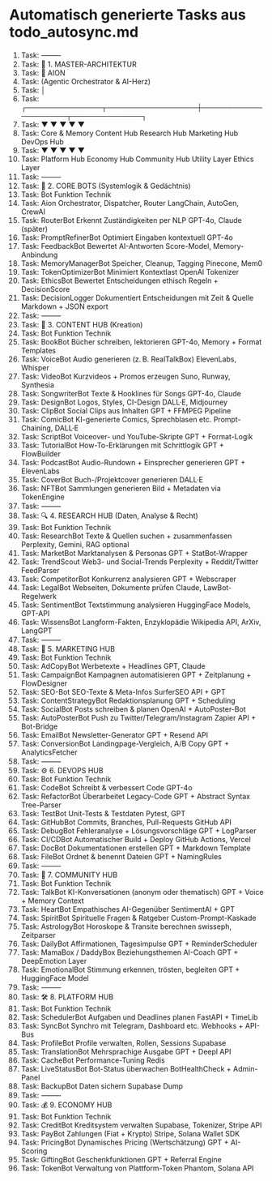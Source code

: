 # Automatisch generierte Tasks aus todo_autosync.md

1. Task: ⸻
2. Task: 🧬 1. MASTER-ARCHITEKTUR
3. Task: 🧠 AION
4. Task: (Agentic Orchestrator & AI-Herz)
5. Task: │
6. Task: ┌───────────────┬──────────────────┼─────────────────────┬──────────────┐
7. Task: ▼               ▼                  ▼                     ▼              ▼
8. Task: Core & Memory   Content Hub       Research Hub         Marketing Hub   DevOps Hub
9. Task: ▼               ▼                  ▼                     ▼              ▼
10. Task: Platform Hub   Economy Hub       Community Hub         Utility Layer   Ethics Layer
11. Task: ⸻
12. Task: 🧠 2. CORE BOTS (Systemlogik & Gedächtnis)
13. Task: Bot	Funktion	Technik
14. Task: Aion	Orchestrator, Dispatcher, Router	LangChain, AutoGen, CrewAI
15. Task: RouterBot	Erkennt Zuständigkeiten per NLP	GPT-4o, Claude (später)
16. Task: PromptRefinerBot	Optimiert Eingaben kontextuell	GPT-4o
17. Task: FeedbackBot	Bewertet AI-Antworten	Score-Model, Memory-Anbindung
18. Task: MemoryManagerBot	Speicher, Cleanup, Tagging	Pinecone, Mem0
19. Task: TokenOptimizerBot	Minimiert Kontextlast	OpenAI Tokenizer
20. Task: EthicsBot	Bewertet Entscheidungen ethisch	Regeln + DecisionScore
21. Task: DecisionLogger	Dokumentiert Entscheidungen mit Zeit & Quelle	Markdown + JSON export
22. Task: ⸻
23. Task: 🎨 3. CONTENT HUB (Kreation)
24. Task: Bot	Funktion	Technik
25. Task: BookBot	Bücher schreiben, lektorieren	GPT-4o, Memory + Format Templates
26. Task: VoiceBot	Audio generieren (z. B. RealTalkBox)	ElevenLabs, Whisper
27. Task: VideoBot	Kurzvideos + Promos erzeugen	Suno, Runway, Synthesia
28. Task: SongwriterBot	Texte & Hooklines für Songs	GPT-4o, Claude
29. Task: DesignBot	Logos, Styles, CI-Design	DALL·E, Midjourney
30. Task: ClipBot	Social Clips aus Inhalten	GPT + FFMPEG Pipeline
31. Task: ComicBot	KI-generierte Comics, Sprechblasen etc.	Prompt-Chaining, DALL·E
32. Task: ScriptBot	Voiceover- und YouTube-Skripte	GPT + Format-Logik
33. Task: TutorialBot	How-To-Erklärungen mit Schrittlogik	GPT + FlowBuilder
34. Task: PodcastBot	Audio-Rundown + Einsprecher generieren	GPT + ElevenLabs
35. Task: CoverBot	Buch-/Projektcover generieren	DALL·E
36. Task: NFTBot	Sammlungen generieren	Bild + Metadaten via TokenEngine
37. Task: ⸻
38. Task: 🔍 4. RESEARCH HUB (Daten, Analyse & Recht)
39. Task: Bot	Funktion	Technik
40. Task: ResearchBot	Texte & Quellen suchen + zusammenfassen	Perplexity, Gemini, RAG optional
41. Task: MarketBot	Marktanalysen & Personas	GPT + StatBot-Wrapper
42. Task: TrendScout	Web3- und Social-Trends	Perplexity + Reddit/Twitter FeedParser
43. Task: CompetitorBot	Konkurrenz analysieren	GPT + Webscraper
44. Task: LegalBot	Webseiten, Dokumente prüfen	Claude, LawBot-Regelwerk
45. Task: SentimentBot	Textstimmung analysieren	HuggingFace Models, GPT-API
46. Task: WissensBot	Langform-Fakten, Enzyklopädie	Wikipedia API, ArXiv, LangGPT
47. Task: ⸻
48. Task: 📣 5. MARKETING HUB
49. Task: Bot	Funktion	Technik
50. Task: AdCopyBot	Werbetexte + Headlines	GPT, Claude
51. Task: CampaignBot	Kampagnen automatisieren	GPT + Zeitplanung + FlowDesigner
52. Task: SEO-Bot	SEO-Texte & Meta-Infos	SurferSEO API + GPT
53. Task: ContentStrategyBot	Redaktionsplanung	GPT + Scheduling
54. Task: SocialBot	Posts schreiben & planen	OpenAI + AutoPoster-Bot
55. Task: AutoPosterBot	Push zu Twitter/Telegram/Instagram	Zapier API + Bot-Bridge
56. Task: EmailBot	Newsletter-Generator	GPT + Resend API
57. Task: ConversionBot	Landingpage-Vergleich, A/B Copy	GPT + AnalyticsFetcher
58. Task: ⸻
59. Task: ⚙️ 6. DEVOPS HUB
60. Task: Bot	Funktion	Technik
61. Task: CodeBot	Schreibt & verbessert Code	GPT-4o
62. Task: RefactorBot	Überarbeitet Legacy-Code	GPT + Abstract Syntax Tree-Parser
63. Task: TestBot	Unit-Tests & Testdaten	Pytest, GPT
64. Task: GitHubBot	Commits, Branches, Pull-Requests	GitHub API
65. Task: DebugBot	Fehleranalyse + Lösungsvorschläge	GPT + LogParser
66. Task: CI/CDBot	Automatischer Build + Deploy	GitHub Actions, Vercel
67. Task: DocBot	Dokumentationen erstellen	GPT + Markdown Template
68. Task: FileBot	Ordnet & benennt Dateien	GPT + NamingRules
69. Task: ⸻
70. Task: 🤝 7. COMMUNITY HUB
71. Task: Bot	Funktion	Technik
72. Task: TalkBot	KI-Konversationen (anonym oder thematisch)	GPT + Voice + Memory Context
73. Task: HeartBot	Empathisches AI-Gegenüber	SentimentAI + GPT
74. Task: SpiritBot	Spirituelle Fragen & Ratgeber	Custom-Prompt-Kaskade
75. Task: AstrologyBot	Horoskope & Transite berechnen	swisseph, Zeitparser
76. Task: DailyBot	Affirmationen, Tagesimpulse	GPT + ReminderScheduler
77. Task: MamaBox / DaddyBox	Beziehungsthemen AI-Coach	GPT + DeepEmotion Layer
78. Task: EmotionalBot	Stimmung erkennen, trösten, begleiten	GPT + HuggingFace Model
79. Task: ⸻
80. Task: 🛠 8. PLATFORM HUB
81. Task: Bot	Funktion	Technik
82. Task: SchedulerBot	Aufgaben und Deadlines planen	FastAPI + TimeLib
83. Task: SyncBot	Synchro mit Telegram, Dashboard etc.	Webhooks + API-Bus
84. Task: ProfileBot	Profile verwalten, Rollen, Sessions	Supabase
85. Task: TranslationBot	Mehrsprachige Ausgabe	GPT + Deepl API
86. Task: CacheBot	Performance-Tuning	Redis
87. Task: LiveStatusBot	Bot-Status überwachen	BotHealthCheck + Admin-Panel
88. Task: BackupBot	Daten sichern	Supabase Dump
89. Task: ⸻
90. Task: 💰 9. ECONOMY HUB
91. Task: Bot	Funktion	Technik
92. Task: CreditBot	Kreditsystem verwalten	Supabase, Tokenizer, Stripe API
93. Task: PayBot	Zahlungen (Fiat + Krypto)	Stripe, Solana Wallet SDK
94. Task: PricingBot	Dynamisches Pricing (Wertschätzung)	GPT + AI-Scoring
95. Task: GiftingBot	Geschenkfunktionen	GPT + Referral Engine
96. Task: TokenBot	Verwaltung von Plattform-Token	Phantom, Solana API
